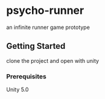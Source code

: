 # psycho-runner
an infinite runner game prototype

## Getting Started

clone the project and open with unity

### Prerequisites

Unity 5.0

